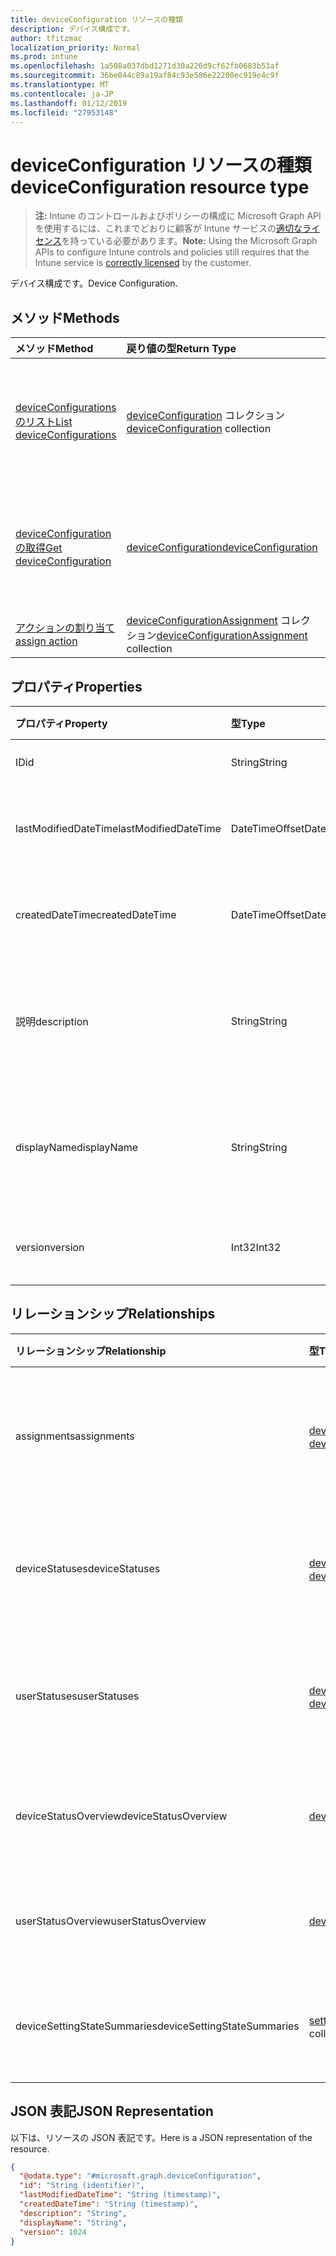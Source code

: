 ```yaml
---
title: deviceConfiguration リソースの種類
description: デバイス構成です。
author: tfitzmac
localization_priority: Normal
ms.prod: intune
ms.openlocfilehash: 1a508a037dbd1271d30a226d9cf62fb0683b53af
ms.sourcegitcommit: 36be044c89a19af84c93e586e22200ec919e4c9f
ms.translationtype: MT
ms.contentlocale: ja-JP
ms.lasthandoff: 01/12/2019
ms.locfileid: "27953148"
---
```

# <a name="deviceconfiguration-resource-type"></a><span data-ttu-id="ea945-103">deviceConfiguration リソースの種類</span><span class="sxs-lookup"><span data-stu-id="ea945-103">deviceConfiguration resource type</span></span>

> <span data-ttu-id="ea945-104">**注:** Intune のコントロールおよびポリシーの構成に Microsoft Graph API を使用するには、これまでどおりに顧客が Intune サービスの[適切なライセンス](https://go.microsoft.com/fwlink/?linkid=839381)を持っている必要があります。</span><span class="sxs-lookup"><span data-stu-id="ea945-104">**Note:** Using the Microsoft Graph APIs to configure Intune controls and policies still requires that the Intune service is [correctly licensed](https://go.microsoft.com/fwlink/?linkid=839381) by the customer.</span></span>

<span data-ttu-id="ea945-105">デバイス構成です。</span><span class="sxs-lookup"><span data-stu-id="ea945-105">Device Configuration.</span></span>
## <a name="methods"></a><span data-ttu-id="ea945-106">メソッド</span><span class="sxs-lookup"><span data-stu-id="ea945-106">Methods</span></span>
|<span data-ttu-id="ea945-107">メソッド</span><span class="sxs-lookup"><span data-stu-id="ea945-107">Method</span></span>|<span data-ttu-id="ea945-108">戻り値の型</span><span class="sxs-lookup"><span data-stu-id="ea945-108">Return Type</span></span>|<span data-ttu-id="ea945-109">説明</span><span class="sxs-lookup"><span data-stu-id="ea945-109">Description</span></span>|
|:---|:---|:---|
|[<span data-ttu-id="ea945-110">deviceConfigurations のリスト</span><span class="sxs-lookup"><span data-stu-id="ea945-110">List deviceConfigurations</span></span>](../api/intune-deviceconfig-deviceconfiguration-list.md)|<span data-ttu-id="ea945-111">[deviceConfiguration](../resources/intune-deviceconfig-deviceconfiguration.md) コレクション</span><span class="sxs-lookup"><span data-stu-id="ea945-111">[deviceConfiguration](../resources/intune-deviceconfig-deviceconfiguration.md) collection</span></span>|<span data-ttu-id="ea945-112">[deviceConfiguration](../resources/intune-deviceconfig-deviceconfiguration.md) オブジェクトのプロパティとリレーションシップをリストします。</span><span class="sxs-lookup"><span data-stu-id="ea945-112">List properties and relationships of the [deviceConfiguration](../resources/intune-deviceconfig-deviceconfiguration.md) objects.</span></span>|
|[<span data-ttu-id="ea945-113">deviceConfiguration の取得</span><span class="sxs-lookup"><span data-stu-id="ea945-113">Get deviceConfiguration</span></span>](../api/intune-deviceconfig-deviceconfiguration-get.md)|[<span data-ttu-id="ea945-114">deviceConfiguration</span><span class="sxs-lookup"><span data-stu-id="ea945-114">deviceConfiguration</span></span>](../resources/intune-deviceconfig-deviceconfiguration.md)|<span data-ttu-id="ea945-115">[deviceConfiguration](../resources/intune-deviceconfig-deviceconfiguration.md) オブジェクトのプロパティとリレーションシップを読み取ります。</span><span class="sxs-lookup"><span data-stu-id="ea945-115">Read properties and relationships of the [deviceConfiguration](../resources/intune-deviceconfig-deviceconfiguration.md) object.</span></span>|
|[<span data-ttu-id="ea945-116">アクションの割り当て</span><span class="sxs-lookup"><span data-stu-id="ea945-116">assign action</span></span>](../api/intune-deviceconfig-deviceconfiguration-assign.md)|<span data-ttu-id="ea945-117">[deviceConfigurationAssignment](../resources/intune-deviceconfig-deviceconfigurationassignment.md) コレクション</span><span class="sxs-lookup"><span data-stu-id="ea945-117">[deviceConfigurationAssignment](../resources/intune-deviceconfig-deviceconfigurationassignment.md) collection</span></span>|<span data-ttu-id="ea945-118">まだ文書化されていません</span><span class="sxs-lookup"><span data-stu-id="ea945-118">Not yet documented</span></span>|

## <a name="properties"></a><span data-ttu-id="ea945-119">プロパティ</span><span class="sxs-lookup"><span data-stu-id="ea945-119">Properties</span></span>
|<span data-ttu-id="ea945-120">プロパティ</span><span class="sxs-lookup"><span data-stu-id="ea945-120">Property</span></span>|<span data-ttu-id="ea945-121">型</span><span class="sxs-lookup"><span data-stu-id="ea945-121">Type</span></span>|<span data-ttu-id="ea945-122">説明</span><span class="sxs-lookup"><span data-stu-id="ea945-122">Description</span></span>|
|:---|:---|:---|
|<span data-ttu-id="ea945-123">ID</span><span class="sxs-lookup"><span data-stu-id="ea945-123">id</span></span>|<span data-ttu-id="ea945-124">String</span><span class="sxs-lookup"><span data-stu-id="ea945-124">String</span></span>|<span data-ttu-id="ea945-125">エンティティのキー。</span><span class="sxs-lookup"><span data-stu-id="ea945-125">Key of the entity.</span></span>|
|<span data-ttu-id="ea945-126">lastModifiedDateTime</span><span class="sxs-lookup"><span data-stu-id="ea945-126">lastModifiedDateTime</span></span>|<span data-ttu-id="ea945-127">DateTimeOffset</span><span class="sxs-lookup"><span data-stu-id="ea945-127">DateTimeOffset</span></span>|<span data-ttu-id="ea945-128">オブジェクトの最終更新の DateTime。</span><span class="sxs-lookup"><span data-stu-id="ea945-128">DateTime the object was last modified.</span></span>|
|<span data-ttu-id="ea945-129">createdDateTime</span><span class="sxs-lookup"><span data-stu-id="ea945-129">createdDateTime</span></span>|<span data-ttu-id="ea945-130">DateTimeOffset</span><span class="sxs-lookup"><span data-stu-id="ea945-130">DateTimeOffset</span></span>|<span data-ttu-id="ea945-131">オブジェクトが作成された DateTime。</span><span class="sxs-lookup"><span data-stu-id="ea945-131">DateTime the object was created.</span></span>|
|<span data-ttu-id="ea945-132">説明</span><span class="sxs-lookup"><span data-stu-id="ea945-132">description</span></span>|<span data-ttu-id="ea945-133">String</span><span class="sxs-lookup"><span data-stu-id="ea945-133">String</span></span>|<span data-ttu-id="ea945-134">デバイス構成について管理者が提供した説明です。</span><span class="sxs-lookup"><span data-stu-id="ea945-134">Admin provided description of the Device Configuration.</span></span>|
|<span data-ttu-id="ea945-135">displayName</span><span class="sxs-lookup"><span data-stu-id="ea945-135">displayName</span></span>|<span data-ttu-id="ea945-136">String</span><span class="sxs-lookup"><span data-stu-id="ea945-136">String</span></span>|<span data-ttu-id="ea945-137">デバイス構成について管理者が指定した名前です。</span><span class="sxs-lookup"><span data-stu-id="ea945-137">Admin provided name of the device configuration.</span></span>|
|<span data-ttu-id="ea945-138">version</span><span class="sxs-lookup"><span data-stu-id="ea945-138">version</span></span>|<span data-ttu-id="ea945-139">Int32</span><span class="sxs-lookup"><span data-stu-id="ea945-139">Int32</span></span>|<span data-ttu-id="ea945-140">デバイス構成のバージョン。</span><span class="sxs-lookup"><span data-stu-id="ea945-140">Version of the device configuration.</span></span>|

## <a name="relationships"></a><span data-ttu-id="ea945-141">リレーションシップ</span><span class="sxs-lookup"><span data-stu-id="ea945-141">Relationships</span></span>
|<span data-ttu-id="ea945-142">リレーションシップ</span><span class="sxs-lookup"><span data-stu-id="ea945-142">Relationship</span></span>|<span data-ttu-id="ea945-143">型</span><span class="sxs-lookup"><span data-stu-id="ea945-143">Type</span></span>|<span data-ttu-id="ea945-144">説明</span><span class="sxs-lookup"><span data-stu-id="ea945-144">Description</span></span>|
|:---|:---|:---|
|<span data-ttu-id="ea945-145">assignments</span><span class="sxs-lookup"><span data-stu-id="ea945-145">assignments</span></span>|<span data-ttu-id="ea945-146">[deviceConfigurationAssignment](../resources/intune-deviceconfig-deviceconfigurationassignment.md) コレクション</span><span class="sxs-lookup"><span data-stu-id="ea945-146">[deviceConfigurationAssignment](../resources/intune-deviceconfig-deviceconfigurationassignment.md) collection</span></span>|<span data-ttu-id="ea945-147">デバイスの構成プロファイルの割り当てのリスト。</span><span class="sxs-lookup"><span data-stu-id="ea945-147">The list of assignments for the device configuration profile.</span></span>|
|<span data-ttu-id="ea945-148">deviceStatuses</span><span class="sxs-lookup"><span data-stu-id="ea945-148">deviceStatuses</span></span>|<span data-ttu-id="ea945-149">[deviceConfigurationDeviceStatus](../resources/intune-deviceconfig-deviceconfigurationdevicestatus.md) コレクション</span><span class="sxs-lookup"><span data-stu-id="ea945-149">[deviceConfigurationDeviceStatus](../resources/intune-deviceconfig-deviceconfigurationdevicestatus.md) collection</span></span>|<span data-ttu-id="ea945-150">デバイスごとのデバイス構成のインストール状況。</span><span class="sxs-lookup"><span data-stu-id="ea945-150">Device configuration installation status by device.</span></span>|
|<span data-ttu-id="ea945-151">userStatuses</span><span class="sxs-lookup"><span data-stu-id="ea945-151">userStatuses</span></span>|<span data-ttu-id="ea945-152">[deviceConfigurationUserStatus](../resources/intune-deviceconfig-deviceconfigurationuserstatus.md) コレクション</span><span class="sxs-lookup"><span data-stu-id="ea945-152">[deviceConfigurationUserStatus](../resources/intune-deviceconfig-deviceconfigurationuserstatus.md) collection</span></span>|<span data-ttu-id="ea945-153">ユーザーごとのデバイス構成のインストール状態です。</span><span class="sxs-lookup"><span data-stu-id="ea945-153">Device configuration installation status by user.</span></span>|
|<span data-ttu-id="ea945-154">deviceStatusOverview</span><span class="sxs-lookup"><span data-stu-id="ea945-154">deviceStatusOverview</span></span>|[<span data-ttu-id="ea945-155">deviceConfigurationDeviceOverview</span><span class="sxs-lookup"><span data-stu-id="ea945-155">deviceConfigurationDeviceOverview</span></span>](../resources/intune-deviceconfig-deviceconfigurationdeviceoverview.md)|<span data-ttu-id="ea945-156">デバイス構成のデバイス状態の概要</span><span class="sxs-lookup"><span data-stu-id="ea945-156">Device Configuration devices status overview</span></span>|
|<span data-ttu-id="ea945-157">userStatusOverview</span><span class="sxs-lookup"><span data-stu-id="ea945-157">userStatusOverview</span></span>|[<span data-ttu-id="ea945-158">deviceConfigurationUserOverview</span><span class="sxs-lookup"><span data-stu-id="ea945-158">deviceConfigurationUserOverview</span></span>](../resources/intune-deviceconfig-deviceconfigurationuseroverview.md)|<span data-ttu-id="ea945-159">デバイス構成のユーザー状態の概要</span><span class="sxs-lookup"><span data-stu-id="ea945-159">Device Configuration users status overview</span></span>|
|<span data-ttu-id="ea945-160">deviceSettingStateSummaries</span><span class="sxs-lookup"><span data-stu-id="ea945-160">deviceSettingStateSummaries</span></span>|<span data-ttu-id="ea945-161">[settingStateDeviceSummary](../resources/intune-deviceconfig-settingstatedevicesummary.md) コレクション</span><span class="sxs-lookup"><span data-stu-id="ea945-161">[settingStateDeviceSummary](../resources/intune-deviceconfig-settingstatedevicesummary.md) collection</span></span>|<span data-ttu-id="ea945-162">デバイス構成設定状態のデバイスの要約</span><span class="sxs-lookup"><span data-stu-id="ea945-162">Device Configuration Setting State Device Summary</span></span>|

## <a name="json-representation"></a><span data-ttu-id="ea945-163">JSON 表記</span><span class="sxs-lookup"><span data-stu-id="ea945-163">JSON Representation</span></span>
<span data-ttu-id="ea945-164">以下は、リソースの JSON 表記です。</span><span class="sxs-lookup"><span data-stu-id="ea945-164">Here is a JSON representation of the resource.</span></span>
<!-- {
  "blockType": "resource",
  "keyProperty": "id",
  "@odata.type": "microsoft.graph.deviceConfiguration"
}
-->
``` json
{
  "@odata.type": "#microsoft.graph.deviceConfiguration",
  "id": "String (identifier)",
  "lastModifiedDateTime": "String (timestamp)",
  "createdDateTime": "String (timestamp)",
  "description": "String",
  "displayName": "String",
  "version": 1024
}
```



